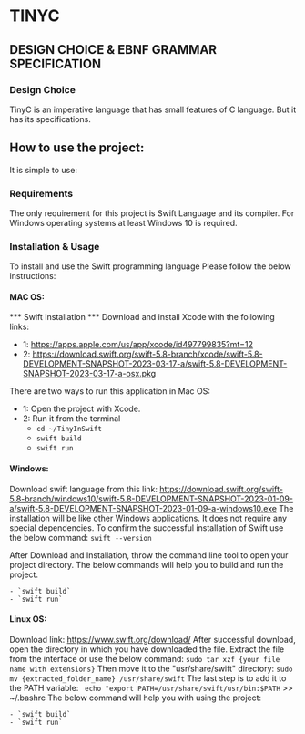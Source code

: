 # TINYC

## DESIGN CHOICE & EBNF GRAMMAR SPECIFICATION

### Design Choice
TinyC is an imperative language that has small features of C language. But it has its specifications.


## How to use the project:
It is simple to use:

### Requirements
The only requirement for this project is Swift Language and its compiler. For Windows operating systems at least Windows 10 is required.

### Installation & Usage

To install and use the Swift programming language Please follow the below instructions:
#### MAC OS:
*** Swift Installation ***
Download and install Xcode with the following links: 
- 1: https://apps.apple.com/us/app/xcode/id497799835?mt=12
- 2: https://download.swift.org/swift-5.8-branch/xcode/swift-5.8-DEVELOPMENT-SNAPSHOT-2023-03-17-a/swift-5.8-DEVELOPMENT-SNAPSHOT-2023-03-17-a-osx.pkg

There are two ways to run this application in Mac OS:
- 1: Open the project with Xcode.
- 2: Run it from the terminal
    - `cd ~/TinyInSwift`
    - `swift build`
    - `swift run`

#### Windows:
Download swift language from this link:
https://download.swift.org/swift-5.8-branch/windows10/swift-5.8-DEVELOPMENT-SNAPSHOT-2023-01-09-a/swift-5.8-DEVELOPMENT-SNAPSHOT-2023-01-09-a-windows10.exe
The installation will be like other Windows applications. It does not require any special dependencies.
To confirm the successful installation of Swift use the below command: 
`swift --version`

After Download and Installation, throw the command line tool to open your project directory.
The below commands will help you to build and run the project.

    - `swift build`
    - `swift run`

#### Linux OS:

Download link: https://www.swift.org/download/
After successful download, open the directory in which you have downloaded the file. Extract the file from the interface or use the below command:
` sudo tar xzf {your file name with extensions} `
Then move it to the "usr/share/swift" directory:
`sudo mv {extracted_folder_name} /usr/share/swift`
The last step is to add it to the PATH variable:
` echo "export PATH=/usr/share/swift/usr/bin:$PATH` >> ~/.bashrc
The below command will help you with using the project:

    - `swift build`
    - `swift run`




